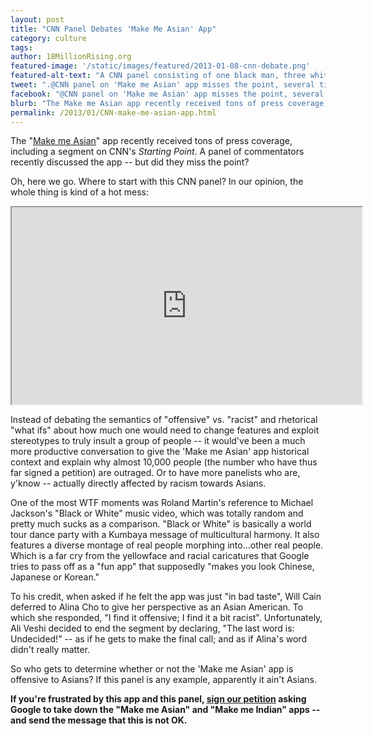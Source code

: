 ```yaml
---
layout: post
title: "CNN Panel Debates 'Make Me Asian' App"
category: culture
tags:
author: 18MillionRising.org
featured-image: '/static/images/featured/2013-01-08-cnn-debate.png'
featured-alt-text: "A CNN panel consisting of one black man, three white men, and one Asian woman discussing the asian maker app. The men listen and look at the Asian woman as she speaks."
tweet: ".@CNN panel on 'Make me Asian' app misses the point, several times over #18MR"
facebook: "@CNN panel on 'Make me Asian' app misses the point, several times over #18MR"
blurb: "The Make me Asian app recently received tons of press coverage, including a segment on CNN's Starting Point. A panel of commentators recently discussed the app -- but did they miss the point?"
permalink: /2013/01/CNN-make-me-asian-app.html
---
```


The "<a href="http://act.engagementlab.org/sign/18MR_MakeMeAsian_B/">Make me Asian</a>" app recently received tons of press coverage, including a segment on CNN's <em>Starting Point</em>. A panel of commentators recently discussed the app -- but did they miss the point?

Oh, here we go. Where to start with this CNN panel? In our opinion, the whole thing is kind of a hot mess:

<iframe src="http://www.youtube.com/embed/5ueYpLrG4WY?rel=0" width="560" height="315"></iframe>

Instead of debating the semantics of "offensive" vs. "racist" and rhetorical "what ifs" about how much one would need to change features and exploit stereotypes to truly insult a group of people -- it would've been a much more productive conversation to give the 'Make me Asian' app historical context and explain why almost 10,000 people (the number who have thus far signed a petition) are outraged. Or to have more panelists who are, y'know -- actually directly affected by racism towards Asians.

One of the most WTF moments was Roland Martin's reference to Michael Jackson's "Black or White" music video, which was totally random and pretty much sucks as a comparison. "Black or White" is basically a world tour dance party with a Kumbaya message of multicultural harmony. It also features a diverse montage of real people morphing into...other real people. Which is a far cry from the yellowface and racial caricatures that Google tries to pass off as a "fun app" that supposedly "makes you look Chinese, Japanese or Korean."

To his credit, when asked if he felt the app was just "in bad taste", Will Cain deferred to Alina Cho to give her perspective as an Asian American. To which she responded, "I find it offensive; I find it a bit racist". Unfortunately, Ali Veshi decided to end the segment by declaring, "The last word is: Undecided!" -- as if he gets to make the final call; and as if Alina's word didn't really matter.

So who gets to determine whether or not the 'Make me Asian' app is offensive to Asians? If this panel is any example, apparently it ain't Asians.

<strong>If you're frustrated by this app and this panel, <a href="http://act.engagementlab.org/sign/18MR_MakeMeAsian_B/">sign our petition</a> asking Google to take down the "Make me Asian" and "Make me Indian" apps -- and send the message that this is not OK.</strong>